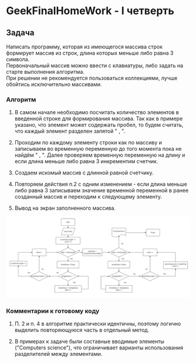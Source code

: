 # GeekFinalHomeWork - I четверть

## Задача

  Написать программу, которая из имеющегося массива строк формирует массив из строк, длина которых меньше либо равна 3 символа. <br>
  Первоначальный массив можно ввести с клавиатуры, либо задать на старте выполнения алгоритма. <br>
  При решении не рекомендуется пользоваться коллекциями, лучше обойтись исключительно массивами. <br>

### **Алгоритм**

  1. <p>В самом начале необходимо посчитать количество элементов в введенной строке для формирования массива. Так как в примере указано, что элемент может содержать пробел, то будем считать, что каждый элемент разделен запятой " , ".<br></p>

  2. <p>Проходим по каждому элементу строки как по массиву и записываем во временную переменную до того момента пока не найдём " , ". Далее проверяем временную переменную на длину и если длина меньше либо равна 3 инкрементим счетчик.</p>

  3. <p>Создаем искомый массив с длинной равной счетчику.</p>

  4. <p>Повторяем действия п.2  с одним изменением - если длина меньше либо равна 3 записываем значение временной переменной в ранее созданный массив и переходим к следующему элементу.</p>

  5. <p>Вывод на экран заполненного массива.</p>

  <img src="img/FinalHomeWork.jpg" alt="Блок схема">

### **Комментарии к готовому коду**

  1. <p>П. 2 и п. 4 в алгоритме практически идентичны, поэтому логично выделить повторяющуюся часть в отдельный метод.<br></p>

  2. <p>В примерах к задаче были составные вводимые элементы ("Computers science"), что ограничивает варианты использования разделителей между элементами.<br></p>